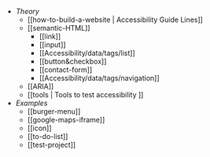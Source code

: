 - _Theory_
	- [[how-to-build-a-website | Accessibility Guide Lines]]
	- [[semantic-HTML]]
		- [[link]]
		- [[input]]
		- [[Accessibility/data/tags/list]]
		- [[button&checkbox]]
		- [[contact-form]]
		- [[Accessibility/data/tags/navigation]]
	- [[ARIA]]
	- [[tools | Tools to test accessibility ]]
- _Examples_
	- [[burger-menu]]
	- [[google-maps-iframe]]
	- [[icon]]
	- [[to-do-list]]
	- [[test-project]]